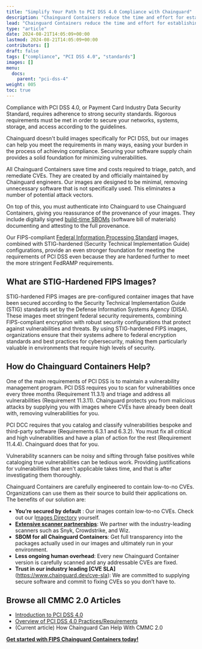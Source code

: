 ```yaml
---
title: "Simplify Your Path to PCI DSS 4.0 Compliance with Chainguard"
description: "Chainguard Containers reduce the time and effort for establishing PCI DSS 4.0 compliance"
lead: "Chainguard Containers reduce the time and effort for establishing PCI DSS 4.0 compliance"
type: "article"
date: 2024-08-21T14:05:09+00:00
lastmod: 2024-08-21T14:05:09+00:00
contributors: []
draft: false
tags: ["compliance", "PCI DSS 4.0", "standards"]
images: []
menu:
  docs:
    parent: "pci-dss-4"
weight: 005
toc: true
---
```


Compliance with PCI DSS 4.0, or Payment Card Industry Data Security Standard, requires adherence to strong security standards. Rigorous requirements must be met in order to secure your networks, systems, storage, and access according to the guidelines.

Chainguard doesn't build images specifically for PCI DSS, but our images can help you meet the requirements in many ways, easing your burden in the process of achieving compliance. Securing your software supply chain provides a solid foundation for minimizing vulnerabilities.

All Chainguard Containers save time and costs required to triage, patch, and remediate CVEs. They are created by and officially maintained by Chainguard engineers. Our images are designed to be minimal, removing unnecessary software that is not specifically used. This eliminates a number of potential attack vectors.

On top of this, you must authenticate into Chainguard to use Chainguard Containers, giving you reassurance of the provenance of your images. They include digitally signed [build-time SBOMs](/chainguard/chainguard-images/working-with-images/retrieve-image-sboms/) (software bill of materials) documenting and attesting to the full provenance.

Our FIPS-compliant [Federal Information Processing Standard](/chainguard/chainguard-images/working-with-images/fips-images/) images, combined with  STIG-hardened (Security Technical Implementation Guide) configurations, provide an even stronger foundation for meeting the requirements of PCI DSS even because they are hardened further to meet the more stringent FedRAMP requirements.


## What are STIG-Hardened FIPS Images?

STIG-hardened FIPS images are pre-configured container images that have been secured according to the Security Technical Implementation Guide (STIG) standards set by the Defense Information Systems Agency (DISA). These images meet stringent federal security requirements, combining FIPS-compliant encryption with robust security configurations that protect against vulnerabilities and threats. By using STIG-hardened FIPS images, organizations ensure that their systems adhere to federal encryption standards and best practices for cybersecurity, making them particularly valuable in environments that require high levels of security.

## How do Chainguard Containers Help?

One of the main requirements of PCI DSS is to maintain a vulnerability management program. PCI DSS requires you to scan for vulnerabilities once every three months (Requirement 11.3.1) and triage and address all vulnerabilities (Requirement 11.3.11). Chainguard protects you from malicious attacks by supplying you with images where CVEs have already been dealt with, removing vulnerabilities for you.

PCI DCC requires that you catalog and classify vulnerabilities bespoke and third-party software (Requirements 6.3.1 and 6.3.2). You must fix all critical and high vulnerabilities and have a plan of action for the rest (Requirement 11.4.4). Chainguard does that for you.

Vulnerability scanners can be noisy and sifting through false positives while cataloging true vulnerabilities can be tedious work. Providing justifications for vulnerabilities that aren't applicable takes time, and that is after investigating them thoroughly.

Chainguard Containers are carefully engineered to contain low-to-no CVEs. Organizations can use them as their source to build their applications on. The benefits of our solution are:

- **You’re secured by default** : Our images contain low-to-no CVEs. Check out our I[mages Directory](https://images.chainguard.dev) yourself. ‍
- [**Extensive scanner partnerships**](https://www.chainguard.dev/scanners): We partner with the industry-leading scanners such as Snyk, Crowdstrike, and Wiz. ‍
- **SBOM for all Chainguard Containers**: Get full transparency into the packages actually used in our images and ultimately run in your environment. ‍
- **Less ongoing human overhead**: Every new Chainguard Container version is carefully scanned and any addressable CVEs are fixed. ‍
-  **Trust in our industry leading [CVE SLA]**(https://www.chainguard.dev/cve-sla): We are committed to supplying secure software and commit to fixing CVEs so you don’t have to.


## Browse all CMMC 2.0 Articles

- [Introduction to PCI DSS 4.0](/software-security/compliance/pci-dss-4/intro-pci-dss-4/)
- [Overview of PCI DSS 4.0 Practices/Requirements](/software-security/compliance/pci-dss-4/pci-dss-practices/)
- (Current article) How Chainguard Can Help With CMMC 2.0


**[Get started with FIPS Chainguard Containers today!](https://images.chainguard.dev/?category=fips?utm_source=cg-academy&utm_medium=referral&utm_campaign=dev-enablement)**